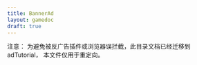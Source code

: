 ```yaml
---
title: BannerAd
layout: gamedoc
draft: true
---
```

注意：
为避免被反广告插件或浏览器误拦截，此目录文档已经迁移到 adTutorial，
本文件仅用于重定向。